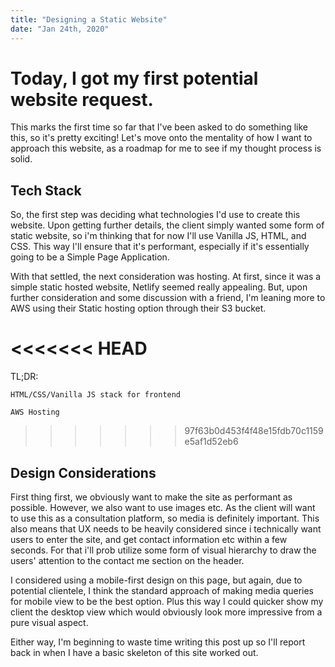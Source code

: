 ```yaml
---
title: "Designing a Static Website"
date: "Jan 24th, 2020"
---
```


# Today, I got my first potential website request.

This marks the first time so far that I've been asked to do something like this, so it's pretty exciting! Let's move onto the mentality of how I want to approach this website, as a roadmap for me to see if my thought process is solid.

## Tech Stack

So, the first step was deciding what technologies I'd use to create this website. Upon getting further details, the client simply wanted some form of static website, so i'm thinking that for now I'll use Vanilla JS, HTML, and CSS. This way I'll ensure that it's performant, especially if it's essentially going to be a Simple Page Application.

With that settled, the next consideration was hosting. At first, since it was a simple static hosted website, Netlify seemed really appealing. But, upon further consideration and some discussion with a friend, I'm leaning more to AWS using their Static hosting option through their S3 bucket.

<<<<<<< HEAD
=======
TL;DR:

```
HTML/CSS/Vanilla JS stack for frontend

AWS Hosting
```

>>>>>>> 97f63b0d453f4f48e15fdb70c1159e5af1d52eb6
## Design Considerations

First thing first, we obviously want to make the site as performant as possible. However, we also want to use images etc. As the client will want to use this as a consultation platform, so media is definitely important. This also means that UX needs to be heavily considered since i technically want users to enter the site, and get contact information etc within a few seconds. For that i'll prob utilize some form of visual hierarchy to draw the users' attention to the contact me section on the header.

I considered using a mobile-first design on this page, but again, due to potential clientele, I think the standard approach of making media queries for mobile view to be the best option. Plus this way I could quicker show my client the desktop view which would obviously look more impressive from a pure visual aspect.

Either way, I'm beginning to waste time writing this post up so I'll report back in when I have a basic skeleton of this site worked out.
